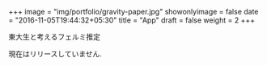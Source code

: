 +++
image = "img/portfolio/gravity-paper.jpg"
showonlyimage = false
date = "2016-11-05T19:44:32+05:30"
title = "App"
draft = false
weight = 2
+++

東大生と考えるフェルミ推定
<!--more-->

現在はリリースしていません.